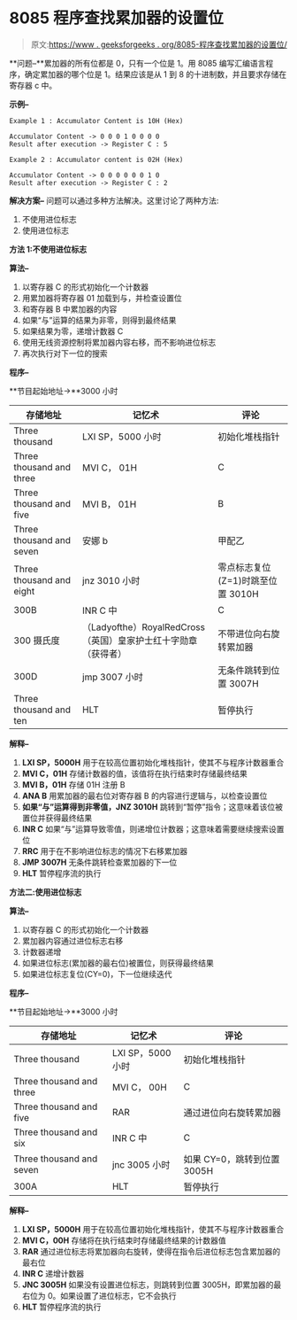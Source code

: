 # 8085 程序查找累加器的设置位

> 原文:[https://www . geeksforgeeks . org/8085-程序查找累加器的设置位/](https://www.geeksforgeeks.org/8085-program-to-find-the-set-bit-of-accumulator/)

**问题–**累加器的所有位都是 0，只有一个位是 1。用 8085 编写汇编语言程序，确定累加器的哪个位是 1。结果应该是从 1 到 8 的十进制数，并且要求存储在寄存器 c 中。

**示例–**

```
Example 1 : Accumulator Content is 10H (Hex)

Accumulator Content -> 0 0 0 1 0 0 0 0 
Result after execution -> Register C : 5 

Example 2 : Accumulator content is 02H (Hex)

Accumulator Content -> 0 0 0 0 0 0 1 0 
Result after execution -> Register C : 2

```

**解决方案–**
问题可以通过多种方法解决。这里讨论了两种方法:

1.  不使用进位标志
2.  使用进位标志

**方法 1:不使用进位标志**

**算法–**

1.  以寄存器 C 的形式初始化一个计数器
2.  用累加器将寄存器 01 加载到与，并检查设置位
3.  和寄存器 B 中累加器的内容
4.  如果“与”运算的结果为非零，则得到最终结果
5.  如果结果为零，递增计数器 C
6.  使用无线资源控制将累加器内容右移，而不影响进位标志
7.  再次执行对下一位的搜索

**程序–**

**节目起始地址->**3000 小时

<center>

| 存储地址 | 记忆术 | 评论 |
| --- | --- | --- |
| Three thousand | LXI SP，5000 小时 | 初始化堆栈指针 |
| Three thousand and three | MVI C， 01H | C |
| Three thousand and five | MVI B， 01H | B |
| Three thousand and seven | 安娜 b | 甲配乙 |
| Three thousand and eight | jnz 3010 小时 | 零点标志复位(Z=1)时跳至位置 3010H |
| 300B | INR C 中 | C |
| 300 摄氏度 | （Ladyofthe）RoyalRedCross（英国）皇家护士红十字勋章（获得者） | 不带进位向右旋转累加器 |
| 300D | jmp 3007 小时 | 无条件跳转到位置 3007H |
| Three thousand and ten | HLT | 暂停执行 |

</center>

**解释–**

1.  **LXI SP，5000H** 用于在较高位置初始化堆栈指针，使其不与程序计数器重合
2.  **MVI C，01H** 存储计数器的值，该值将在执行结束时存储最终结果
3.  **MVI B，01H** 存储 01H 注册 B
4.  **ANA B** 用累加器的最右位对寄存器 B 的内容进行逻辑与，以检查设置位
5.  **如果“与”运算得到非零值，JNZ 3010H** 跳转到“暂停”指令；这意味着该位被置位并获得最终结果
6.  **INR C** 如果“与”运算导致零值，则递增位计数器；这意味着需要继续搜索设置位
7.  **RRC** 用于在不影响进位标志的情况下右移累加器
8.  **JMP 3007H** 无条件跳转检查累加器的下一位
9.  **HLT** 暂停程序流的执行

**方法二:使用进位标志**

**算法–**

1.  以寄存器 C 的形式初始化一个计数器
2.  累加器内容通过进位标志右移
3.  计数器递增
4.  如果进位标志(累加器的最右位)被置位，则获得最终结果
5.  如果进位标志复位(CY=0)，下一位继续迭代

**程序–**

**节目起始地址->**3000 小时

<center>

| 存储地址 | 记忆术 | 评论 |
| --- | --- | --- |
| Three thousand | LXI SP，5000 小时 | 初始化堆栈指针 |
| Three thousand and three | MVI C， 00H | C |
| Three thousand and five | RAR | 通过进位向右旋转累加器 |
| Three thousand and six | INR C 中 | C |
| Three thousand and seven | jnc 3005 小时 | 如果 CY=0，跳转到位置 3005H |
| 300A | HLT | 暂停执行 |

</center>

**解释–**

1.  **LXI SP，5000H** 用于在较高位置初始化堆栈指针，使其不与程序计数器重合
2.  **MVI C，00H** 存储将在执行结束时存储最终结果的计数器值
3.  **RAR** 通过进位标志将累加器向右旋转，使得在指令后进位标志包含累加器的最右位
4.  **INR C** 递增计数器
5.  **JNC 3005H** 如果没有设置进位标志，则跳转到位置 3005H，即累加器的最右位为 0。如果设置了进位标志，它不会执行
6.  **HLT** 暂停程序流的执行